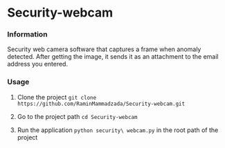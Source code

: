 # Security-webcam


### Information

Security web camera software that captures a frame when anomaly detected. 
After getting the image, it sends it as an attachment to the email address you entered.

### Usage

1) Clone the project
  ```git clone https://github.com/RaminMammadzada/Security-webcam.git```

2) Go to the project path
  ```cd Security-webcam```

3) Run the application
 ```python security\ webcam.py``` in the root path of the project
